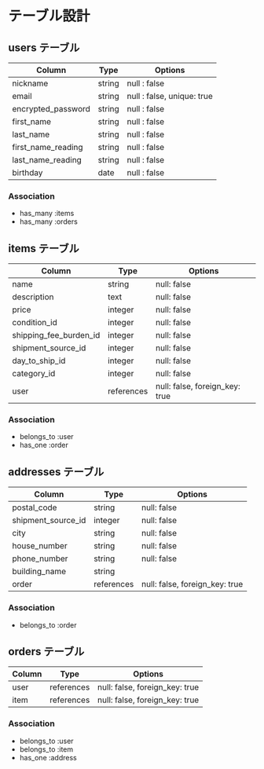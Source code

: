 # テーブル設計

## users テーブル

| Column             | Type   | Options                      |
| ------------------ | ------ | ---------------------------- |
| nickname           | string | null  : false                |
| email              | string | null  : false, unique: true  |
| encrypted_password | string | null  : false                |
| first_name         | string | null  : false                |
| last_name          | string | null  : false                |
| first_name_reading | string | null  : false                |
| last_name_reading  | string | null  : false                |
| birthday           | date   | null  : false                |

### Association

- has_many :items
- has_many :orders

## items テーブル

| Column                 | Type       | Options                        |
| ---------------------- | ---------- | ------------------------------ |
| name                   | string     | null: false                    |
| description            | text       | null: false                    |
| price                  | integer    | null: false                    |
| condition_id           | integer    | null: false                    |
| shipping_fee_burden_id | integer    | null: false                    |
| shipment_source_id     | integer    | null: false                    |
| day_to_ship_id         | integer    | null: false                    |
| category_id            | integer    | null: false                    |
| user                   | references | null: false, foreign_key: true |

### Association

- belongs_to :user
- has_one    :order

## addresses テーブル

| Column             | Type       | Options                        |
| ------------------ | ---------- | ------------------------------ |
| postal_code        | string     | null: false                    |
| shipment_source_id | integer    | null: false                    |
| city               | string     | null: false                    |
| house_number       | string     | null: false                    |
| phone_number       | string     | null: false                    |
| building_name      | string     |                                |
| order              | references | null: false, foreign_key: true |

### Association

- belongs_to :order

## orders テーブル

| Column      | Type       | Options                        |
| ----------- | ---------- | ------------------------------ |
| user        | references | null: false, foreign_key: true |
| item        | references | null: false, foreign_key: true |


### Association

- belongs_to :user
- belongs_to :item
- has_one    :address